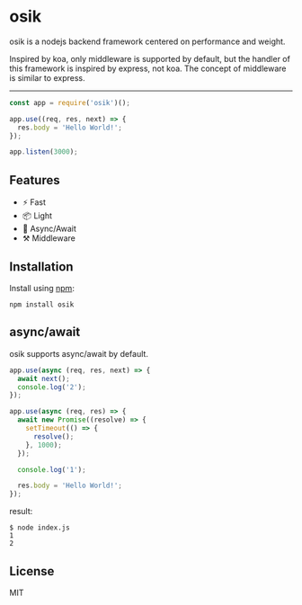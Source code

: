 # osik

osik is a nodejs backend framework centered on performance and weight.

Inspired by koa, only middleware is supported by default, but the handler of this framework is inspired by express, not koa. The concept of middleware is similar to express.

---

```ts
const app = require('osik')();

app.use((req, res, next) => {
  res.body = 'Hello World!';
});

app.listen(3000);
```

## Features

- ⚡ Fast
- 📦 Light
- 🚀 Async/Await
- ⚒️ Middleware

## Installation

Install using [npm](https://npmjs.com/package/osik):

```
npm install osik
```

## async/await

osik supports async/await by default.

```ts
app.use(async (req, res, next) => {
  await next();
  console.log('2');
});

app.use(async (req, res) => {
  await new Promise((resolve) => {
    setTimeout(() => {
      resolve();
    }, 1000);
  });

  console.log('1');

  res.body = 'Hello World!';
});
```

result:

```
$ node index.js
1
2
```

## License

MIT
